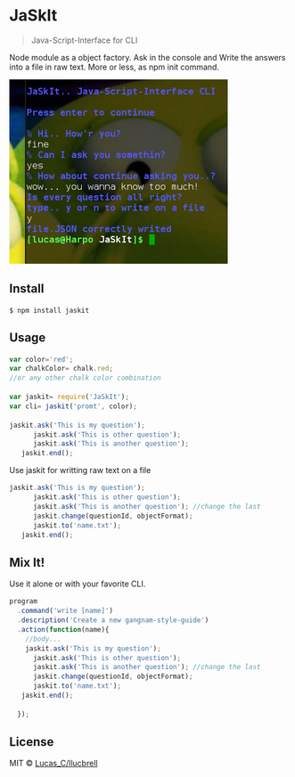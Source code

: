 # JaSkIt

> Java-Script-Interface for CLI

Node module as a object factory. Ask in the console and Write the answers into a file in raw text. More or less, as npm init command.



![](https://raw.githubusercontent.com/llucbrell/jaskit/master/captura.png)



## Install

```
$ npm install jaskit
```


## Usage

```js
var color='red'; 
var chalkColor= chalk.red; 
//or any other chalk color combination

var jaskit= require('JaSkIt');
var cli= jaskit('promt', color);

jaskit.ask('This is my question');     
      jaskit.ask('This is other question');
      jaskit.ask('This is another question');
   jaskit.end();
```

Use jaskit for writting raw text on a file

```js
jaskit.ask('This is my question');     
      jaskit.ask('This is other question');
      jaskit.ask('This is another question'); //change the last
      jaskit.change(questionId, objectFormat);
      jaskit.to('name.txt');
   jaskit.end();
```

## Mix It!

Use it alone or with your favorite CLI. 

```js
program
  .command('write [name]') 
  .description('Create a new gangnam-style-guide')
  .action(function(name){
    //body...
    jaskit.ask('This is my question');     
      jaskit.ask('This is other question');
      jaskit.ask('This is another question'); //change the last
      jaskit.change(questionId, objectFormat);
      jaskit.to('name.txt');
   jaskit.end();
    
  }); 
```


## License

MIT © [Lucas_C/llucbrell](https://github.com/llucbrell)